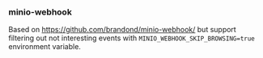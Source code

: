 ### minio-webhook

Based on https://github.com/brandond/minio-webhook/ but support filtering out not interesting events with `MINIO_WEBHOOK_SKIP_BROWSING=true` environment variable.
